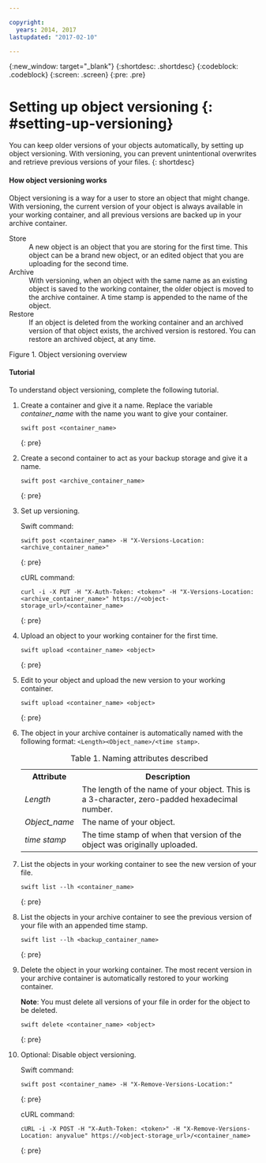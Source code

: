 ```yaml
---

copyright:
  years: 2014, 2017
lastupdated: "2017-02-10"

---
```

{:new_window: target="_blank"}
{:shortdesc: .shortdesc}
{:codeblock: .codeblock}
{:screen: .screen}
{:pre: .pre}


# Setting up object versioning {: #setting-up-versioning}

You can keep older versions of your objects automatically, by setting up object versioning. With versioning, you can prevent unintentional overwrites and retrieve previous versions of your files.
{: shortdesc}


#### How object versioning works

Object versioning is a way for a user to store an object that might change. With versioning, the current version of your object is always available in your working container, and all previous versions are backed up in your archive container.

<dl>
  <dt>Store</dt>
    <dd>A new object is an object that you are storing for the first time. This object can be a brand new object, or an edited object that you are uploading for the second time.</dd>
  <dt>Archive</dt>
    <dd>With versioning, when an object with the same name as an existing object is saved to the working container, the older object is moved to the archive container. A time stamp is appended to the name of the object.</dd>
  <dt>Restore</dt>
    <dd>If an object is deleted from the working container and an archived version of that object exists, the archived version is restored.  You can restore an archived object, at any time.</dd>
</dl>


Figure 1. Object versioning overview


#### Tutorial

To understand object versioning, complete the following tutorial.

1. Create a container and give it a name. Replace the variable *container_name* with the name you want to give your container.

    ```
    swift post <container_name>
    ```
    {: pre}

2. Create a second container to act as your backup storage and give it a name.

    ```
    swift post <archive_container_name>
    ```
    {: pre}

3. Set up versioning.

    Swift command:

    ```
    swift post <container_name> -H "X-Versions-Location: <archive_container_name>"
    ```
    {: pre}

    cURL command:

    ```
    curl -i -X PUT -H "X-Auth-Token: <token>" -H "X-Versions-Location:<archive_container_name>" https://<object-storage_url>/<container_name>
    ```
    {: pre}

4. Upload an object to your working container for the first time.

    ```
    swift upload <container_name> <object>
    ```
    {: pre}

5. Edit to your object and upload the new version to your working container.

    ```
    swift upload <container_name> <object>
    ```
    {: pre}

6.  The object in your archive container is automatically named with the following format: `<Length><Object_name>/<time stamp>`.
    <table>
    <caption> Table 1. Naming attributes described </caption>
      <tr>
        <th> Attribute </th>
        <th> Description </th>
      </tr>
      <tr>
        <td> <i> Length </i> </td>
        <td> The length of the name of your object. This is a 3-character, zero-padded hexadecimal number. </td>
      </tr>
      <tr>
        <td> <i> Object_name </i> </td>
        <td> The name of your object. </td>
      </tr>
      <tr>
        <td> <i> time stamp </i> </td>
        <td> The time stamp of when that version of the object was originally uploaded. </td>
      </tr>
    </table>

7. List the objects in your working container to see the new version of your file.

    ```
    swift list --lh <container_name>
    ```
    {: pre}

8. List the objects in your archive container to see the previous version of your file with an appended time stamp.

    ```
    swift list --lh <backup_container_name>
    ```
    {: pre}

9. Delete the object in your working container. The most recent version in your archive container is automatically restored to your working container.

    **Note**: You must delete all versions of your file in order for the object to be deleted.

    ```
    swift delete <container_name> <object>
    ```
    {: pre}

10. Optional: Disable object versioning.

    Swift command:

    ```
    swift post <container_name> -H "X-Remove-Versions-Location:"
    ```
    {: pre}

    cURL command:

    ```
    cURL -i -X POST -H "X-Auth-Token: <token>" -H "X-Remove-Versions-Location: anyvalue" https://<object-storage_url>/<container_name>
    ```
    {: pre}
